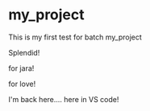 # my_project

This is my first test for batch my_project

Splendid!

for jara!

for love!

I'm back here.... here in VS code!